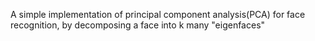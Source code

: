<title> PCA-FaceDecomposition  </title>

A simple implementation of principal component analysis(PCA) for face recognition, by decomposing a face into k many "eigenfaces"


